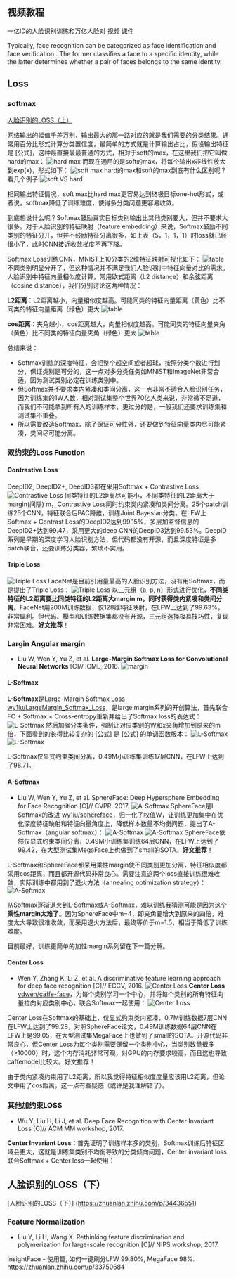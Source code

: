 ## 视频教程
一亿ID的人脸识别训练和万亿人脸对 [视频](https://v.qq.com/x/page/o070252xe05.html) [课件](https://edu.csdn.net/course/detail/8528)

Typically, face recognition can be categorized as face identiﬁcation and face veriﬁcation . The former classiﬁes a face to a speciﬁc identity, while the latter determines whether a pair of faces belongs to the same identity.

## Loss

### softmax
[人脸识别的LOSS（上）](https://zhuanlan.zhihu.com/p/34404607)

网络输出的幅值千差万别，输出最大的那一路对应的就是我们需要的分类结果。通常用百分比形式计算分类置信度，最简单的方式就是计算输出占比，假设输出特征是 [公式]，这种最直接最最普通的方式，相对于soft的max，在这里我们把它叫做hard的max：
![hard max](pic/hardmax.jpg)
而现在通用的是soft的max，将每个输出x非线性放大到exp(x)，形式如下：
![soft max](pic/softmax.jpg)
hard的max和soft的max到底有什么区别呢？看几个例子
![soft VS hard](pic/softVShard.jpg)

相同输出特征情况，soft max比hard max更容易达到终极目标one-hot形式，或者说，softmax降低了训练难度，使得多分类问题更容易收敛。

到底想说什么呢？Softmax鼓励真实目标类别输出比其他类别要大，但并不要求大很多。对于人脸识别的特征映射（feature embedding）来说，Softmax鼓励不同类别的特征分开，但并不鼓励特征分离很多，如上表（5，1，1，1）时loss就已经很小了，此时CNN接近收敛梯度不再下降。

Softmax Loss训练CNN，MNIST上10分类的2维特征映射可视化如下：
![table](pic/table01.jpg)
不同类别明显分开了，但这种情况并不满足我们人脸识别中特征向量对比的需求。人脸识别中特征向量相似度计算，常用欧式距离（L2 distance）和余弦距离（cosine distance），我们分别讨论这两种情况：

**L2距离**：L2距离越小，向量相似度越高。可能同类的特征向量距离（黄色）比不同类的特征向量距离（绿色）更大
![table](pic/table02.jpg)  

**cos距离**：夹角越小，cos距离越大，向量相似度越高。可能同类的特征向量夹角（黄色）比不同类的特征向量夹角（绿色）更大
![table](pic/table03.jpg) 

总结来说：

+ Softmax训练的深度特征，会把整个超空间或者超球，按照分类个数进行划分，保证类别是可分的，这一点对多分类任务如MNIST和ImageNet非常合适，因为测试类别必定在训练类别中。
+ 但Softmax并不要求类内紧凑和类间分离，这一点非常不适合人脸识别任务，因为训练集的1W人数，相对测试集整个世界70亿人类来说，非常微不足道，而我们不可能拿到所有人的训练样本，更过分的是，一般我们还要求训练集和测试集不重叠。
+ 所以需要改造Softmax，除了保证可分性外，还要做到特征向量类内尽可能紧凑，类间尽可能分离。

### 双约束的Loss Function

#### Contrastive Loss
DeepID2, DeepID2+, DeepID3都在采用Softmax + Contrastive Loss
![Contrastive Loss](pic/ContrastiveLoss.jpg)
同类特征的L2距离尽可能小，不同类特征的L2距离大于margin(间隔) m，Contrastive Loss同时约束类内紧凑和类间分离。25个patch训练25个CNN，特征联合后PAC降维，训练Joint Bayesian分类，在LFW上Softmax + Contrast Loss的DeepID2达到99.15%，多层加监督信息的DeepID2+达到99.47，采用更大的deep CNN的DeepID3达到99.53%。DeepID系列是早期的深度学习人脸识别方法，但代码都没有开源，而且深度特征是多patch联合，还要训练分类器，繁琐不实用。

#### Triple Loss
![Triple Loss](pic/TripleLoss01.jpg)
FaceNet是目前引用量最高的人脸识别方法，没有用Softmax，而是提出了Triple Loss：
![Triple Loss](pic/TripleLoss02.jpg)
以三元组（a, p, n）形式进行优化，**不同类特征的L2距离要比同类特征的L2距离大margin m，同时获得类内紧凑和类间分离**。FaceNet用200M训练数据，仅128维特征映射，在LFW上达到了99.63%，非常犀利。但代码、模型和训练数据集都没有开源，三元组选择极具技巧性，复现非常困难。**好文推荐**！

### Largin Angular margin
+ Liu W, Wen Y, Yu Z, et al. **Large-Margin Softmax Loss for Convolutional Neural Networks** [C]// ICML, 2016.
![margin](pic/margin01.jpg)
#### L-Softmax
**L-Softmax**是Large-Margin Softmax [Loss wy1iu/LargeMargin_Softmax_Loss](https://github.com/wy1iu/LargeMargin_Softmax_Loss)，是large margin系列的开创算法，首先联合FC + Softmax + Cross-entropy重新并给出了Softmax loss的表达式：
![L-Softmax](pic/L-Softmax01.jpg)
然后加强分类条件，强制让对应类别的W和x夹角增加到原来的m倍，下面看到的长得比较复杂的 [公式] 是 [公式] 的单调函数版本：
![L-Softmax](pic/L-Softmax02.jpg)
![L-Softmax](pic/L-Softmax03.jpg)

L-Softmax仅显式约束类间分离，0.49M小训练集训练17层CNN，在LFW上达到了98.71。

#### A-Softmax
+ Liu W, Wen Y, Yu Z, et al. SphereFace: Deep Hypersphere Embedding for Face Recognition [C]// CVPR. 2017.
![A-Softmax](pic/A-Softmax01.jpg)
SphereFace是L-Softmax的改进 [wy1iu/sphereface](https://github.com/wy1iu/sphereface)，归一化了权值W，让训练更加集中在优化深度特征映射和特征向量角度上，降低样本数量不均衡问题，提出了A-Softmax（angular softmax）：
![A-Softmax](pic/A-Softmax02.jpg)
![A-Softmax](pic/A-Softmax03.jpg)
SphereFace依然仅显式约束类间分离，0.49M小训练集训练64层CNN，在LFW上达到了99.42，在大型测试集MegaFace上也做到了small的SOTA。**好文推荐**！

L-Softmax和SphereFace都采用乘性margin使不同类别更加分离，特征相似度都采用cos距离，而且都开源代码非常良心。需要注意这两个loss直接训练很难收敛，实际训练中都用到了退火方法（annealing optimization strategy）：
![A-Softmax](pic/A-Softmax04.jpg)

从Softmax逐渐退火到L-Softmax或A-Softmax，难以训练我猜测可能是因为这个**乘性margin太难了**。因为SphereFace中m=4，即夹角要增大到原来的四倍，难度太大导致很难收敛，而采用退火方法后，最终等价于m=1.5，相当于降低了训练难度。

目前最好，训练更简单的加性margin系列留在下一篇分解。

#### Center Loss
+ Wen Y, Zhang K, Li Z, et al. A discriminative feature learning approach for deep face recognition [C]// ECCV, 2016.
![Center Loss](pic/CenterLoss01.jpg)
**Center Loss** [ydwen/caffe-face](https://github.com/ydwen/caffe-face)，为每个类别学习一个中心，并将每个类别的所有特征向量拉向对应类别中心，联合Softmax一起使用：
![Center Loss](pic/CenterLoss02.jpg)

Center Loss在Softmax的基础上，仅显式约束类内紧凑，0.7M训练数据7层CNN在LFW上达到了99.28，对照SphereFace论文，0.49M训练数据64层CNN在LFW上是99.05，在大型测试集MegaFace上也做到了small的SOTA。开源代码非常良心，但Center Loss为每个类别需要保留一个类别中心，当类别数量很多（>10000）时，这个内存消耗非常可观，对GPU的内存要求较高，而且这也导致caffemodel比较大。好文推荐！

由于类内紧凑约束用了L2距离，所以我觉得特征相似度度量应该用L2距离，但论文中用了cos距离，这一点有些疑惑（或许是我理解错了）。

### 其他加约束LOSS
+ Wu Y, Liu H, Li J, et al. Deep Face Recognition with Center Invariant Loss [C]// ACM MM workshop, 2017.

**Center Invariant Loss**：首先证明了训练样本多的类别，Softmax训练后特征区域会更大，这就是训练集类别不均衡导致的分类倾向问题，Center invariant loss联合Softmax + Center loss一起使用：

## 人脸识别的LOSS（下）
[人脸识别的LOSS（下）] (https://zhuanlan.zhihu.com/p/34436551)
### Feature Normalization
+ Liu Y, Li H, Wang X. Rethinking feature discrimination and polymerization for large-scale recognition [C]// NIPS workshop, 2017.

InsightFace - 使用篇, 如何一键刷分LFW 99.80%, MegaFace 98%.
https://zhuanlan.zhihu.com/p/33750684